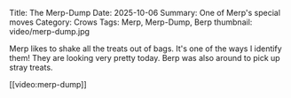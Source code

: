 Title: The Merp-Dump
Date: 2025-10-06
Summary: One of Merp's special moves
Category: Crows
Tags: Merp, Merp-Dump, Berp
thumbnail: video/merp-dump.jpg

Merp likes to shake all the treats out of bags. It's one of the ways I identify them! They are looking very pretty today. Berp was also around to pick up stray treats.

[[video:merp-dump]]

